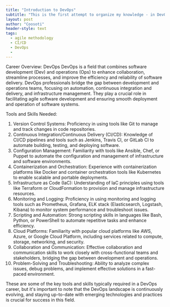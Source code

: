 ```yaml
---
title: "Introduction to DevOps"
subtitle: "This is the first attempt to organize my knowledge - in DevOps"
layout: post
author: "Coosoti"
header-style: text
tags:
  - agile methodology
  - CI/CD
  - DevOps
  - 
---
```


Career Overview: DevOps
DevOps is a field that combines software development (Dev) and operations (Ops) to enhance collaboration, streamline processes, and improve the efficiency and reliability of software delivery. DevOps professionals bridge the gap between development and operations teams, focusing on automation, continuous integration and delivery, and infrastructure management. They play a crucial role in facilitating agile software development and ensuring smooth deployment and operation of software systems.

Tools and Skills Needed:
1. Version Control Systems: Proficiency in using tools like Git to manage and track changes in code repositories.
2. Continuous Integration/Continuous Delivery (CI/CD): Knowledge of CI/CD pipelines and tools such as Jenkins, Travis CI, or GitLab CI to automate building, testing, and deploying software.
3. Configuration Management: Familiarity with tools like Ansible, Chef, or Puppet to automate the configuration and management of infrastructure and software environments.
4. Containerization and Orchestration: Experience with containerization platforms like Docker and container orchestration tools like Kubernetes to enable scalable and portable deployments.
5. Infrastructure as Code (IaC): Understanding of IaC principles using tools like Terraform or CloudFormation to provision and manage infrastructure resources.
6. Monitoring and Logging: Proficiency in using monitoring and logging tools such as Prometheus, Grafana, ELK stack (Elasticsearch, Logstash, Kibana) to monitor system performance and troubleshoot issues.
7. Scripting and Automation: Strong scripting skills in languages like Bash, Python, or PowerShell to automate repetitive tasks and enhance efficiency.
8. Cloud Platforms: Familiarity with popular cloud platforms like AWS, Azure, or Google Cloud Platform, including services related to compute, storage, networking, and security.
9. Collaboration and Communication: Effective collaboration and communication skills to work closely with cross-functional teams and stakeholders, bridging the gap between development and operations.
10. Problem-Solving and Troubleshooting: Ability to analyze complex issues, debug problems, and implement effective solutions in a fast-paced environment.

These are some of the key tools and skills typically required in a DevOps career, but it's important to note that the DevOps landscape is continuously evolving, and staying up-to-date with emerging technologies and practices is crucial for success in this field.

